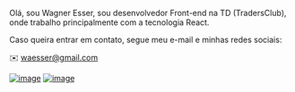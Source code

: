 Olá, sou Wagner Esser, sou desenvolvedor Front-end na TD (TradersClub), onde trabalho principalmente com a tecnologia React.

Caso queira entrar em contato, segue meu e-mail e minhas redes sociais:

✉️ waesser@gmail.com

[![image](https://user-images.githubusercontent.com/17770639/112567899-630d8600-8dc0-11eb-8c57-b1dc1bc544a0.png)](https://www.linkedin.com/in/wagneresser/)
[![image](https://user-images.githubusercontent.com/17770639/112567816-38bbc880-8dc0-11eb-83d0-01a83e4de262.png)](https://www.instagram.com/wagner_esser)
